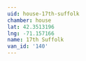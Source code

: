 ```yaml
---
uid: house-17th-suffolk
chamber: house
lat: 42.3513196
lng: -71.157166
name: 17th Suffolk
van_id: '140'
---
```

